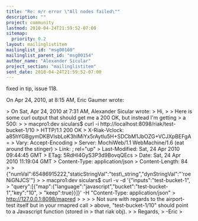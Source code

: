 ```yaml
---
title: "Re: m/r error \"All nodes failed\""
description: ""
project: community
lastmod: 2010-04-24T21:59:52-07:00
sitemap:
  priority: 0.2
layout: mailinglistitem
mailinglist_id: "msg00160"
mailinglist_parent_id: "msg00154"
author_name: "Alexander Sicular"
project_section: "mailinglistitem"
sent_date: 2010-04-24T21:59:52-07:00
---
```



fixed in tip, issue 118.

On Apr 24, 2010, at 8:15 AM, Eric Gaumer wrote:

&gt; On Sat, Apr 24, 2010 at 7:31 AM, Alexander Sicular  wrote:
&gt; Hi,
&gt; 
&gt; Here is some curl output that should get me a 200 OK, but instead I'm getting 
&gt; a 500:
&gt; 
&gt; macpro1:dev siculars$ curl -i http://localhost:8098/riak/test-bucket-1/10
&gt; HTTP/1.1 200 OK
&gt; X-Riak-Vclock: a85hYGBgymDKBVIsbLoK3hlMiYx5rAytlu5H+SDCbM1JbOZG+VCJXpBEFgA=
&gt; Vary: Accept-Encoding
&gt; Server: MochiWeb/1.1 WebMachine/1.6 (eat around the stinger)
&gt; Link: ; rel="up"
&gt; Last-Modified: Sat, 24 Apr 2010 09:44:45 GMT
&gt; ETag: 5RdHI4GyS3P3d9BovqQEcs
&gt; Date: Sat, 24 Apr 2010 11:19:04 GMT
&gt; Content-Type: application/json
&gt; Content-Length: 84
&gt; 
&gt; {"numVal":65486915222,"staticStringVal":"test\\_string","dynStringVal":"'roeNiGNJCS'"}
&gt; 
&gt; macpro1:dev siculars$ curl -v -d '{"inputs":"test-bucket-1", 
&gt; "query":[{"map":{"language":"javascript","bucket":"test-bucket-1","key":"10", 
&gt; "keep":true}}]}' -H "Content-Type: application/json" 
&gt; http://127.0.0.1:8098/mapred
&gt; 
&gt; 
&gt; 
&gt; Not sure with regards to the airport-test itself but in your rmapred call 
&gt; above, "test-bucket-1/10" should point to a Javascript function (stored in 
&gt; that riak obj).
&gt; 
&gt; Regards,
&gt; -Eric
&gt; 

